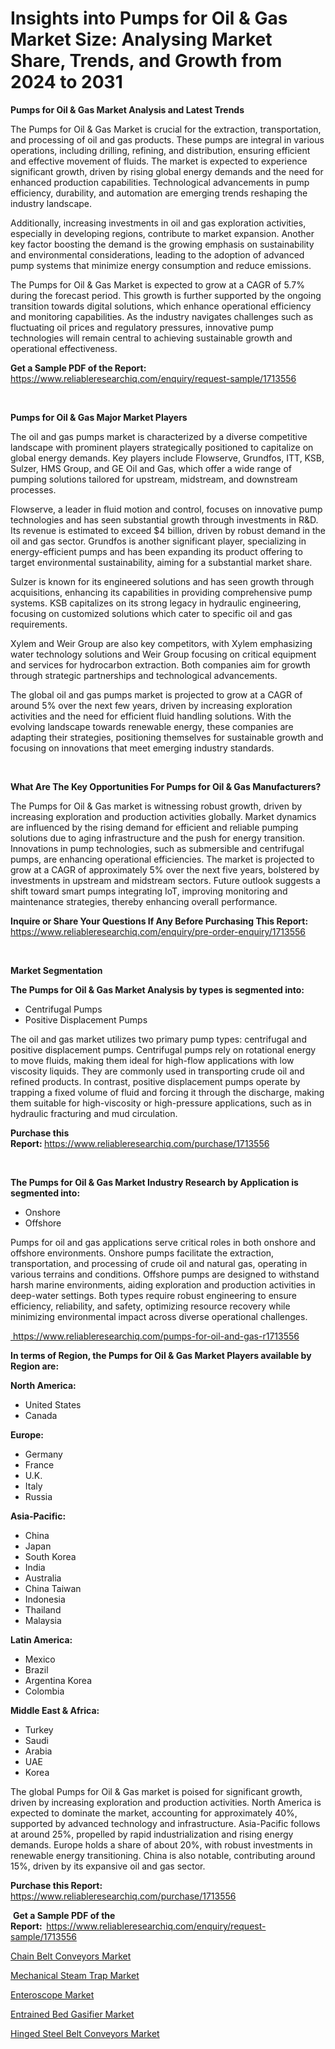 <p><h1>Insights into Pumps for Oil & Gas Market Size: Analysing Market Share, Trends, and Growth from 2024 to 2031</h1></p><p><strong>Pumps for Oil & Gas Market Analysis and Latest Trends</strong></p>
<p><p>The Pumps for Oil & Gas Market is crucial for the extraction, transportation, and processing of oil and gas products. These pumps are integral in various operations, including drilling, refining, and distribution, ensuring efficient and effective movement of fluids. The market is expected to experience significant growth, driven by rising global energy demands and the need for enhanced production capabilities. Technological advancements in pump efficiency, durability, and automation are emerging trends reshaping the industry landscape.</p><p>Additionally, increasing investments in oil and gas exploration activities, especially in developing regions, contribute to market expansion. Another key factor boosting the demand is the growing emphasis on sustainability and environmental considerations, leading to the adoption of advanced pump systems that minimize energy consumption and reduce emissions.</p><p>The Pumps for Oil & Gas Market is expected to grow at a CAGR of 5.7% during the forecast period. This growth is further supported by the ongoing transition towards digital solutions, which enhance operational efficiency and monitoring capabilities. As the industry navigates challenges such as fluctuating oil prices and regulatory pressures, innovative pump technologies will remain central to achieving sustainable growth and operational effectiveness.</p></p>
<p><strong>Get a Sample PDF of the Report:&nbsp;</strong> <a href="https://www.reliableresearchiq.com/enquiry/request-sample/1713556?utm_campaign=1119&utm_medium=2&utm_source=Github&utm_content=ia&utm_term=22102024&utm_id=pumps-for-oil-gas">https://www.reliableresearchiq.com/enquiry/request-sample/1713556</a></p>
<p>&nbsp;</p>
<p><strong>Pumps for Oil & Gas Major Market Players</strong></p>
<p><p>The oil and gas pumps market is characterized by a diverse competitive landscape with prominent players strategically positioned to capitalize on global energy demands. Key players include Flowserve, Grundfos, ITT, KSB, Sulzer, HMS Group, and GE Oil and Gas, which offer a wide range of pumping solutions tailored for upstream, midstream, and downstream processes.</p><p>Flowserve, a leader in fluid motion and control, focuses on innovative pump technologies and has seen substantial growth through investments in R&D. Its revenue is estimated to exceed $4 billion, driven by robust demand in the oil and gas sector. Grundfos is another significant player, specializing in energy-efficient pumps and has been expanding its product offering to target environmental sustainability, aiming for a substantial market share.</p><p>Sulzer is known for its engineered solutions and has seen growth through acquisitions, enhancing its capabilities in providing comprehensive pump systems. KSB capitalizes on its strong legacy in hydraulic engineering, focusing on customized solutions which cater to specific oil and gas requirements.</p><p>Xylem and Weir Group are also key competitors, with Xylem emphasizing water technology solutions and Weir Group focusing on critical equipment and services for hydrocarbon extraction. Both companies aim for growth through strategic partnerships and technological advancements.</p><p>The global oil and gas pumps market is projected to grow at a CAGR of around 5% over the next few years, driven by increasing exploration activities and the need for efficient fluid handling solutions. With the evolving landscape towards renewable energy, these companies are adapting their strategies, positioning themselves for sustainable growth and focusing on innovations that meet emerging industry standards.</p></p>
<p>&nbsp;</p>
<p><strong>What Are The Key Opportunities For Pumps for Oil & Gas Manufacturers?</strong></p>
<p><p>The Pumps for Oil & Gas market is witnessing robust growth, driven by increasing exploration and production activities globally. Market dynamics are influenced by the rising demand for efficient and reliable pumping solutions due to aging infrastructure and the push for energy transition. Innovations in pump technologies, such as submersible and centrifugal pumps, are enhancing operational efficiencies. The market is projected to grow at a CAGR of approximately 5% over the next five years, bolstered by investments in upstream and midstream sectors. Future outlook suggests a shift toward smart pumps integrating IoT, improving monitoring and maintenance strategies, thereby enhancing overall performance.</p></p>
<p><strong>Inquire or Share Your Questions If Any Before Purchasing This Report:</strong> <a href="https://www.reliableresearchiq.com/enquiry/pre-order-enquiry/1713556?utm_campaign=1119&utm_medium=2&utm_source=Github&utm_content=ia&utm_term=22102024&utm_id=pumps-for-oil-gas">https://www.reliableresearchiq.com/enquiry/pre-order-enquiry/1713556</a></p>
<p>&nbsp;</p>
<p><strong>Market Segmentation</strong></p>
<p><strong>The Pumps for Oil & Gas Market Analysis by types is segmented into:</strong></p>
<p><ul><li>Centrifugal Pumps</li><li>Positive Displacement Pumps</li></ul></p>
<p><p>The oil and gas market utilizes two primary pump types: centrifugal and positive displacement pumps. Centrifugal pumps rely on rotational energy to move fluids, making them ideal for high-flow applications with low viscosity liquids. They are commonly used in transporting crude oil and refined products. In contrast, positive displacement pumps operate by trapping a fixed volume of fluid and forcing it through the discharge, making them suitable for high-viscosity or high-pressure applications, such as in hydraulic fracturing and mud circulation.</p></p>
<p><strong>Purchase this Report:&nbsp;</strong><a href="https://www.reliableresearchiq.com/purchase/1713556?utm_campaign=1119&utm_medium=2&utm_source=Github&utm_content=ia&utm_term=22102024&utm_id=pumps-for-oil-gas">https://www.reliableresearchiq.com/purchase/1713556</a></p>
<p>&nbsp;</p>
<p><strong>The Pumps for Oil & Gas Market Industry Research by Application is segmented into:</strong></p>
<p><ul><li>Onshore</li><li>Offshore</li></ul></p>
<p><p>Pumps for oil and gas applications serve critical roles in both onshore and offshore environments. Onshore pumps facilitate the extraction, transportation, and processing of crude oil and natural gas, operating in various terrains and conditions. Offshore pumps are designed to withstand harsh marine environments, aiding exploration and production activities in deep-water settings. Both types require robust engineering to ensure efficiency, reliability, and safety, optimizing resource recovery while minimizing environmental impact across diverse operational challenges.</p></p>
<p><a href="https://www.reliableresearchiq.com/pumps-for-oil-and-gas-r1713556?utm_campaign=1119&utm_medium=2&utm_source=Github&utm_content=ia&utm_term=22102024&utm_id=pumps-for-oil-gas">&nbsp;https://www.reliableresearchiq.com/pumps-for-oil-and-gas-r1713556</a></p>
<p><strong>In terms of Region, the Pumps for Oil & Gas Market Players available by Region are:</strong></p>
<p>
    <p> <strong> North America: </strong>
        <ul>
            <li>United States</li>
            <li>Canada</li>
        </ul>
        </p> 
    <p> <strong> Europe: </strong>
        <ul>
            <li>Germany</li>
            <li>France</li>
            <li>U.K.</li>
            <li>Italy</li>
            <li>Russia</li>
        </ul>
        </p> 
    <p> <strong> Asia-Pacific: </strong>
        <ul>
            <li>China</li>
            <li>Japan</li>
            <li>South Korea</li>
            <li>India</li>
            <li>Australia</li>
            <li>China Taiwan</li>
            <li>Indonesia</li>
            <li>Thailand</li>
            <li>Malaysia</li>
        </ul>
        </p> 
    <p> <strong> Latin America: </strong>
        <ul>
            <li>Mexico</li>
            <li>Brazil</li>
            <li>Argentina Korea</li>
            <li>Colombia</li>
        </ul>
        </p> 
    <p> <strong> Middle East & Africa: </strong>
        <ul>
            <li>Turkey</li>
            <li>Saudi</li>
            <li>Arabia</li>
            <li>UAE</li>
            <li>Korea</li>
        </ul>
    </p>
    </p>
<p><p>The global Pumps for Oil & Gas market is poised for significant growth, driven by increasing exploration and production activities. North America is expected to dominate the market, accounting for approximately 40%, supported by advanced technology and infrastructure. Asia-Pacific follows at around 25%, propelled by rapid industrialization and rising energy demands. Europe holds a share of about 20%, with robust investments in renewable energy transitioning. China is also notable, contributing around 15%, driven by its expansive oil and gas sector.</p></p>
<p><strong>Purchase this Report: </strong><a href="https://www.reliableresearchiq.com/purchase/1713556?utm_campaign=1119&utm_medium=2&utm_source=Github&utm_content=ia&utm_term=22102024&utm_id=pumps-for-oil-gas">https://www.reliableresearchiq.com/purchase/1713556</a></p>
<p>&nbsp;<strong>Get a Sample PDF of the Report:&nbsp;&nbsp;</strong><a href="https://www.reliableresearchiq.com/enquiry/request-sample/1713556?utm_campaign=1119&utm_medium=2&utm_source=Github&utm_content=ia&utm_term=22102024&utm_id=pumps-for-oil-gas">https://www.reliableresearchiq.com/enquiry/request-sample/1713556</a></p>
<p><strong></strong></p>
<p><p><a href="https://issuu.com/reportprime-2/docs/chain-belt-conveyors-market-size-20_fe8ad824ba6c1a?utm_campaign=1119&utm_medium=2&utm_source=Github&utm_content=ia&utm_term=22102024&utm_id=pumps-for-oil-gas">Chain Belt Conveyors Market</a></p><p><a href="https://github.com/cydskenna/Market-Research-Report-List-1/blob/main/mechanical-steam-trap-market.md?utm_campaign=1119&utm_medium=2&utm_source=Github&utm_content=ia&utm_term=22102024&utm_id=pumps-for-oil-gas">Mechanical Steam Trap Market</a></p><p><a href="https://www.linkedin.com/pulse/enteroscope-market-growth-outlook-from-2024-2031-projecting-94-pxhbc?utm_campaign=1119&utm_medium=2&utm_source=Github&utm_content=ia&utm_term=22102024&utm_id=pumps-for-oil-gas">Enteroscope Market</a></p><p><a href="https://www.linkedin.com/pulse/entrained-bed-gasifier-market-industry-landscape-growth-aqayc?utm_campaign=1119&utm_medium=2&utm_source=Github&utm_content=ia&utm_term=22102024&utm_id=pumps-for-oil-gas">Entrained Bed Gasifier Market</a></p><p><a href="https://issuu.com/reportprime-2/docs/hinged-steel-belt-conveyors-market-_9604e49d8f321c?utm_campaign=1119&utm_medium=2&utm_source=Github&utm_content=ia&utm_term=22102024&utm_id=pumps-for-oil-gas">Hinged Steel Belt Conveyors Market</a></p></p>